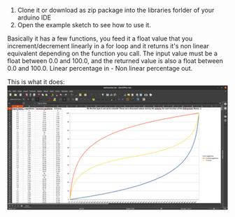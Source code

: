 1. Clone it or download as zip package into the libraries forlder of your arduino IDE
2. Open the example sketch to see how to use it.

Basically it has a few functions, you feed it a float value that you increment/decrement linearly in a for loop and it returns it's non linear equivalent depending on the function you call.
The input value must be a float between 0.0 and 100.0, and the returned value is also a float between 0.0 and 100.0. Linear percentage in - Non linear percentage out.

This is what it does:
![Delinearizer.png](https://raw.githubusercontent.com/RPBCACUEAIIBH/Delinearizer/Arduino/Documentation/Delinearizer.png)

